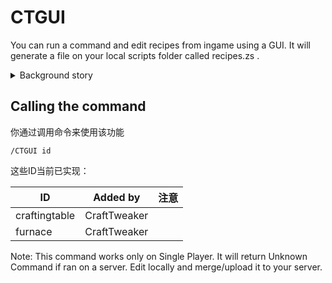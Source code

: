 # CTGUI

You can run a command and edit recipes from ingame using a GUI. It will generate a file on your local scripts folder called recipes.zs .

<details><summary>Background story</summary>
Some people don't fancy text editors. Even using templates highlighting their syntax can't satisfy them. They want a GUI (Graphical User Interface).  
For this matter, Jared, humble servant of Lord Ellpeck of House penguin, rightful heir to the Milkshake Throne, King of the Seven Kingdoms of Germany, the Rhoynar and the First Men, Mother of penguins, the modder of the great frozen plains, the unbroken and breaker of mods, has descended upon us from Maven, the great Library of Forbidden Wisdom and Blasphemy to share his great knowledge with mankind, after being urged by BBoldt, traveller of realms, slayer of the great Unknown, writer of Necrochodu. Unfortunately, we were not yet able to decipher the seemingly random jabbering that came from him, so he decided to instead go for a more simplistic means of help, by giving people who posess the power to manipulate the very laws of the universe (also called `OPs` or `Admins`) to access a magical window from inside the game they liked to play and change the fundaments of this false reality from within. </details>

## Calling the command
你通过调用命令来使用该功能
```
/CTGUI id
```

这些ID当前已实现：

| ID            | Added by     | 注意 |
| ------------- | ------------ | -- |
| craftingtable | CraftTweaker |    |
| furnace       | CraftTweaker |    |

Note: This command works only on Single Player. It will return Unknown Command if ran on a server. Edit locally and merge/upload it to your server.
